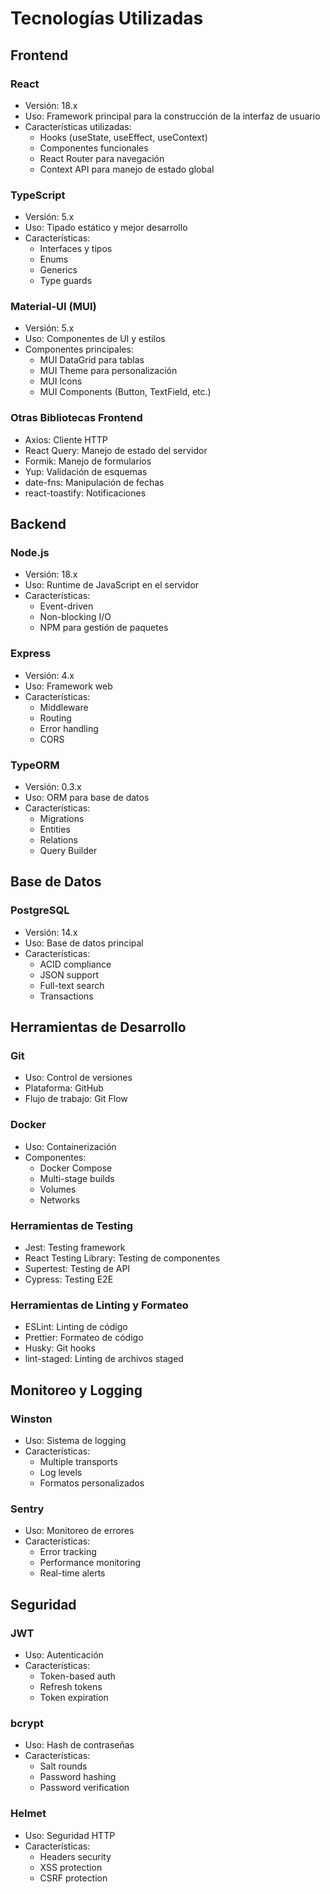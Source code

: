 # Tecnologías Utilizadas

## Frontend

### React
- Versión: 18.x
- Uso: Framework principal para la construcción de la interfaz de usuario
- Características utilizadas:
  - Hooks (useState, useEffect, useContext)
  - Componentes funcionales
  - React Router para navegación
  - Context API para manejo de estado global

### TypeScript
- Versión: 5.x
- Uso: Tipado estático y mejor desarrollo
- Características:
  - Interfaces y tipos
  - Enums
  - Generics
  - Type guards

### Material-UI (MUI)
- Versión: 5.x
- Uso: Componentes de UI y estilos
- Componentes principales:
  - MUI DataGrid para tablas
  - MUI Theme para personalización
  - MUI Icons
  - MUI Components (Button, TextField, etc.)

### Otras Bibliotecas Frontend
- Axios: Cliente HTTP
- React Query: Manejo de estado del servidor
- Formik: Manejo de formularios
- Yup: Validación de esquemas
- date-fns: Manipulación de fechas
- react-toastify: Notificaciones

## Backend

### Node.js
- Versión: 18.x
- Uso: Runtime de JavaScript en el servidor
- Características:
  - Event-driven
  - Non-blocking I/O
  - NPM para gestión de paquetes

### Express
- Versión: 4.x
- Uso: Framework web
- Características:
  - Middleware
  - Routing
  - Error handling
  - CORS

### TypeORM
- Versión: 0.3.x
- Uso: ORM para base de datos
- Características:
  - Migrations
  - Entities
  - Relations
  - Query Builder

## Base de Datos

### PostgreSQL
- Versión: 14.x
- Uso: Base de datos principal
- Características:
  - ACID compliance
  - JSON support
  - Full-text search
  - Transactions

## Herramientas de Desarrollo

### Git
- Uso: Control de versiones
- Plataforma: GitHub
- Flujo de trabajo: Git Flow

### Docker
- Uso: Containerización
- Componentes:
  - Docker Compose
  - Multi-stage builds
  - Volumes
  - Networks

### Herramientas de Testing
- Jest: Testing framework
- React Testing Library: Testing de componentes
- Supertest: Testing de API
- Cypress: Testing E2E

### Herramientas de Linting y Formateo
- ESLint: Linting de código
- Prettier: Formateo de código
- Husky: Git hooks
- lint-staged: Linting de archivos staged

## Monitoreo y Logging

### Winston
- Uso: Sistema de logging
- Características:
  - Multiple transports
  - Log levels
  - Formatos personalizados

### Sentry
- Uso: Monitoreo de errores
- Características:
  - Error tracking
  - Performance monitoring
  - Real-time alerts

## Seguridad

### JWT
- Uso: Autenticación
- Características:
  - Token-based auth
  - Refresh tokens
  - Token expiration

### bcrypt
- Uso: Hash de contraseñas
- Características:
  - Salt rounds
  - Password hashing
  - Password verification

### Helmet
- Uso: Seguridad HTTP
- Características:
  - Headers security
  - XSS protection
  - CSRF protection 